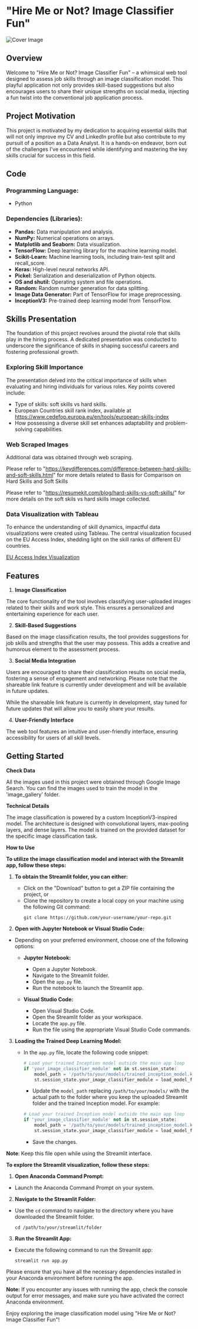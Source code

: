 # **"Hire Me or Not? Image Classifier Fun"**
![Cover Image](github_cover/1703091138342.jpg)

## Overview

Welcome to "Hire Me or Not? Image Classifier Fun" – a whimsical web tool designed to assess job skills through an image classification model. This playful application not only provides skill-based suggestions but also encourages users to share their unique strengths on social media, injecting a fun twist into the conventional job application process.

## Project Motivation

This project is motivated by my dedication to acquiring essential skills that will not only improve my CV and LinkedIn profile but also contribute to my pursuit of a position as a Data Analyst. It is a hands-on endeavor, born out of the challenges I've encountered while identifying and mastering the key skills crucial for success in this field.

## Code

### Programming Language:

- Python

### Dependencies (Libraries):

- **Pandas:** Data manipulation and analysis.
- **NumPy:** Numerical operations on arrays.
- **Matplotlib and Seaborn:** Data visualization.
- **TensorFlow:** Deep learning library for the machine learning model.
- **Scikit-Learn:** Machine learning tools, including train-test split and recall_score.
- **Keras:** High-level neural networks API.
- **Pickel:** Serialization and deserialization of Python objects.
- **OS and shutil:** Operating system and file operations.
- **Random:** Random number generation for data splitting.
- **Image Data Generator:** Part of TensorFlow for image preprocessing.
- **InceptionV3:** Pre-trained deep learning model from TensorFlow.

## Skills Presentation

The foundation of this project revolves around the pivotal role that skills play in the hiring process. A dedicated presentation was conducted to underscore the significance of skills in shaping successful careers and fostering professional growth.

### Exploring Skill Importance

The presentation delved into the critical importance of skills when evaluating and hiring individuals for various roles. Key points covered include:

- Type of skills: soft skills vs hard skills.
- European Countries skill rank index, available at https://www.cedefop.europa.eu/en/tools/european-skills-index
- How possessing a diverse skill set enhances adaptability and problem-solving capabilities.

### Web Scraped Images

Additional data was obtained through web scraping. 

Please refer to "https://keydifferences.com/difference-between-hard-skills-and-soft-skills.html" for more details related to Basis for Comparison on Hard Skills and Soft Skills

Please refer to "https://resumekit.com/blog/hard-skills-vs-soft-skills/" for more details on the soft skils vs hard skills image collected.


### Data Visualization with Tableau

To enhance the understanding of skill dynamics, impactful data visualizations were created using Tableau. The central visualization focused on the EU Access Index, shedding light on the skill ranks of different EU countries.

[EU Access Index Visualization](https://public.tableau.com/app/profile/susy.costa/viz/SkillsRankEuropeanCountries/SkillsinEurope)

## Features

1. **Image Classification**

The core functionality of the tool involves classifying user-uploaded images related to their skills and work style. This ensures a personalized and entertaining experience for each user.

2. **Skill-Based Suggestions**

Based on the image classification results, the tool provides suggestions for job skills and strengths that the user may possess. This adds a creative and humorous element to the assessment process.

3. **Social Media Integration**

Users are encouraged to share their classification results on social media, fostering a sense of engagement and networking. Please note that the shareable link feature is currently under development and will be available in future updates. 

While the shareable link feature is currently in development, stay tuned for future updates that will allow you to easily share your results.

4. **User-Friendly Interface**

The web tool features an intuitive and user-friendly interface, ensuring accessibility for users of all skill levels.

## Getting Started

**Check Data**

All the images used in this project were obtained through Google Image Search. You can find the images used to train the model in the 'image_gallery' folder.

**Technical Details**

The image classification is powered by a custom InceptionV3-inspired model. The architecture is designed with convolutional layers, max-pooling layers, and dense layers. The model is trained on the provided dataset for the specific image classification task.

**How to Use**

**To utilize the image classification model and interact with the Streamlit app, follow these steps:**

 1. **To obtain the Streamlit folder, you can either:**
    - Click on the "Download" button to get a ZIP file containing the project, or
    - Clone the repository to create a local copy on your machine using the following Git command:
      ```
      git clone https://github.com/your-username/your-repo.git
      ```

 2. **Open with Jupyter Notebook or Visual Studio Code:**
   - Depending on your preferred environment, choose one of the following options:
     - **Jupyter Notebook:**
       - Open a Jupyter Notebook.
       - Navigate to the Streamlit folder.
       - Open the `app.py` file.
       - Run the notebook to launch the Streamlit app.

     - **Visual Studio Code:**
       - Open Visual Studio Code.
       - Open the Streamlit folder as your workspace.
       - Locate the `app.py` file.
       - Run the file using the appropriate Visual Studio Code commands.

 3. **Loading the Trained Deep Learning Model:**
    - In the `app.py` file, locate the following code snippet:

      ```python
      # Load your trained Inception model outside the main app loop 
      if 'your_image_classifier_module' not in st.session_state:
          model_path = '/path/to/your/models/trained_inception_model.keras'
          st.session_state.your_image_classifier_module = load_model_function(model_path)
      ```
    
      - Update the `model_path` replacing `/path/to/your/models/` with the actual path to the folder where you keep the
      uploaded Streamlit folder and the trained Inception model.
      For example:

      ```python
      # Load your trained Inception model outside the main app loop 
      if 'your_image_classifier_module' not in st.session_state:
          model_path = '/path/to/your/models/trained_inception_model.keras'
          st.session_state.your_image_classifier_module = load_model_function(model_path)
      ```

      - Save the changes.

**Note**: Keep this file open while using the Streamlit interface.

**To explore the Streamlit visualization, follow these steps:**

  1. **Open Anaconda Command Prompt:**
   - Launch the Anaconda Command Prompt on your system.

  2. **Navigate to the Streamlit Folder:**
   - Use the `cd` command to navigate to the directory where you have downloaded the Streamlit folder.
     ```
     cd /path/to/your/streamlit/folder
     ```

  3. **Run the Streamlit App:**
   - Execute the following command to run the Streamlit app:
     ```
     streamlit run app.py
     ```

Please ensure that you have all the necessary dependencies installed in your Anaconda environment before running the app.

**Note:** If you encounter any issues with running the app, check the console output for error messages, and make sure you have activated the correct Anaconda environment.

Enjoy exploring the image classification model using "Hire Me or Not? Image Classifier Fun"!
